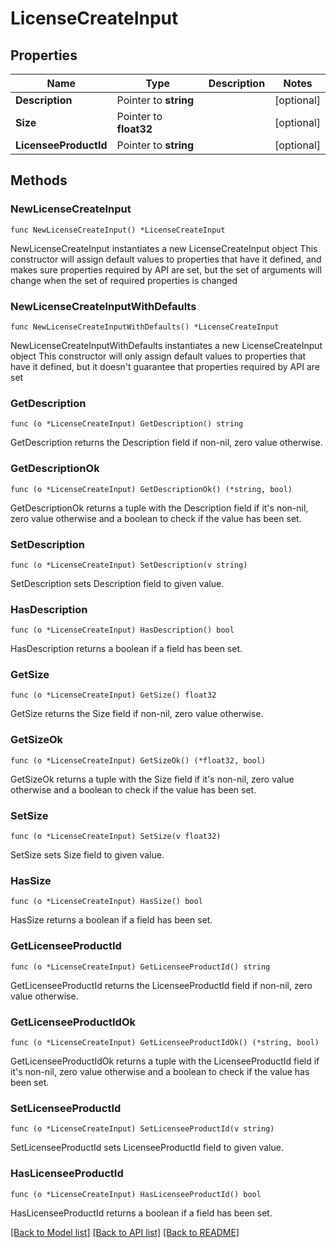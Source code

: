 # LicenseCreateInput

## Properties

Name | Type | Description | Notes
------------ | ------------- | ------------- | -------------
**Description** | Pointer to **string** |  | [optional] 
**Size** | Pointer to **float32** |  | [optional] 
**LicenseeProductId** | Pointer to **string** |  | [optional] 

## Methods

### NewLicenseCreateInput

`func NewLicenseCreateInput() *LicenseCreateInput`

NewLicenseCreateInput instantiates a new LicenseCreateInput object
This constructor will assign default values to properties that have it defined,
and makes sure properties required by API are set, but the set of arguments
will change when the set of required properties is changed

### NewLicenseCreateInputWithDefaults

`func NewLicenseCreateInputWithDefaults() *LicenseCreateInput`

NewLicenseCreateInputWithDefaults instantiates a new LicenseCreateInput object
This constructor will only assign default values to properties that have it defined,
but it doesn't guarantee that properties required by API are set

### GetDescription

`func (o *LicenseCreateInput) GetDescription() string`

GetDescription returns the Description field if non-nil, zero value otherwise.

### GetDescriptionOk

`func (o *LicenseCreateInput) GetDescriptionOk() (*string, bool)`

GetDescriptionOk returns a tuple with the Description field if it's non-nil, zero value otherwise
and a boolean to check if the value has been set.

### SetDescription

`func (o *LicenseCreateInput) SetDescription(v string)`

SetDescription sets Description field to given value.

### HasDescription

`func (o *LicenseCreateInput) HasDescription() bool`

HasDescription returns a boolean if a field has been set.

### GetSize

`func (o *LicenseCreateInput) GetSize() float32`

GetSize returns the Size field if non-nil, zero value otherwise.

### GetSizeOk

`func (o *LicenseCreateInput) GetSizeOk() (*float32, bool)`

GetSizeOk returns a tuple with the Size field if it's non-nil, zero value otherwise
and a boolean to check if the value has been set.

### SetSize

`func (o *LicenseCreateInput) SetSize(v float32)`

SetSize sets Size field to given value.

### HasSize

`func (o *LicenseCreateInput) HasSize() bool`

HasSize returns a boolean if a field has been set.

### GetLicenseeProductId

`func (o *LicenseCreateInput) GetLicenseeProductId() string`

GetLicenseeProductId returns the LicenseeProductId field if non-nil, zero value otherwise.

### GetLicenseeProductIdOk

`func (o *LicenseCreateInput) GetLicenseeProductIdOk() (*string, bool)`

GetLicenseeProductIdOk returns a tuple with the LicenseeProductId field if it's non-nil, zero value otherwise
and a boolean to check if the value has been set.

### SetLicenseeProductId

`func (o *LicenseCreateInput) SetLicenseeProductId(v string)`

SetLicenseeProductId sets LicenseeProductId field to given value.

### HasLicenseeProductId

`func (o *LicenseCreateInput) HasLicenseeProductId() bool`

HasLicenseeProductId returns a boolean if a field has been set.


[[Back to Model list]](../README.md#documentation-for-models) [[Back to API list]](../README.md#documentation-for-api-endpoints) [[Back to README]](../README.md)


